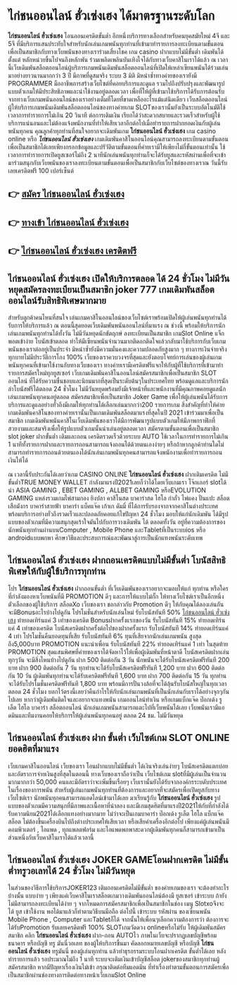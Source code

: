 # ไก่ชนออนไลน์ ฮั่วเซ่งเฮง  ได้มาตรฐานระดับโลก

**ไก่ชนออนไลน์ ฮั่วเซ่งเฮง** โอนถอนเครดิตขั้นต่ำ  อีกหนึ่งบริการทางเลือกสำหรับคนยุคสมัยใหม่ 4จี และ 5จี ที่มีบริการแสนประทับใจสำหรับนักเล่นเกมพนันทุกท่านที่เข้ามาทำรายการลงทะเบียนตามขั้นตอนเพื่อเป็นสมาชิกกับทางเว็บพนันของทางเราร่วมเสี่ยงโชค เกม casino  ฝากแบบไม่มีขั้นต่ำ เดิมพันได้ตั้งแต่ หลักหน่วยขึ้นไปจนถึงหลักพัน ร่วมเพลิดเพลินบันเทิงใจได้กับทางเว็บคาสิโนเราได้แล้ว ณ เวลานี้เว็บเดิมพันสล็อตออนไลน์ผู้บริการเกมพนันเดิมพันสล็อตออนไลน์ที่เปิดให้เหล่าเซียนพนันได้ร่วมเล่นมาอย่างยาวนานมากกว่า 3 ปี มีภาพที่ดูสมจริง ระบบ 3 มิติ
มิหนำซ้ำทางค่ายของเรายังมี  PROGRAMMER มืออาชีพการสร้างเว็บไซต์ที่คอยบริการและดูแล  รวมไปถึงปรับปรุงและพัฒนารูปแบบตัวเกมให้มีประสิทธิภาพและน่าใช้งานอยู่ตลอดเวลา เพื่อที่ให้ผู้ที่เข้ามาใช้บริการได้รับการต้อนรับจากทางเว็บเกมพนันออนไลน์ของเราอย่างเต็มที่โดยที่ขาดเหลืออะไรแม้แต่นิดเดียว เว็บสล็อตออนไลน์ผู้ให้บริการเกมพนันเดิมพันสล็อตออนไลน์ของทางค่ายเกม  SLOTของเรานั้นยังเป็นระบบอัตโนมัติใช้เวลาการทำรายการไม่เกิน 20 วินาที ต่อการเติมเงิน เรียกได้ว่าสะดวกสบายและรวดเร็วสำหรับผู้ใช้บริการแน่นอนและไม่ต้องแจ้งพนักงานที่ทำให้เสียเวลาอีกต่อไปเมื่อทำรายการฝากยอดเงินกับผู้เล่นพนันทุกคน
คุณลูกค้าทุกท่านที่สนใจอยากจะเดิมพันเกม **ไก่ชนออนไลน์ ฮั่วเซ่งเฮง** เกม casino online หรือ ***ไก่ชนออนไลน์ ฮั่วเซ่งเฮง*** เกมเดิมพันคาสิโนออนไลน์คุณสามารถลงทะเบียนตามขั้นตอนเพื่อเป็นสมาชิกได้เลยเพียงกรอกข้อมูลและปรัวัติตามขั้นตอนที่ค่ายเรามีให้เพียงไม่กี่ขั้นตอนเท่านั้น ใช้เวลาการทำรายการเปิดยูสเซอร์ไม่ถึง 2 นาทีนักเล่นพนันทุกท่านก็จะได้รับยูสและรหัสผ่านเพื่อที่จะเข้ามาร่วมสนุกกับเว็บพนันของเราลงทะเบียนตามขั้นตอนเพื่อเป็นสมาชิกกับเว็บไซต์ของทางเราณ วันนี้รับเลยเครดิตฟรี 100 เปอร์เซ็นต์

## 👉 [สมัคร ไก่ชนออนไลน์ ฮั่วเซ่งเฮง](https://archa888.com/)
## 👉 [ทางเข้า ไก่ชนออนไลน์ ฮั่วเซ่งเฮง](https://archa888.com/)
## 👉 [ไก่ชนออนไลน์ ฮั่วเซ่งเฮง เครดิตฟรี](https://archa888.com/)

## ไก่ชนออนไลน์ ฮั่วเซ่งเฮง เปิดให้บริการตลอด ได้ 24 ชั่วโมง ไม่มีวันหยุดสมัครลงทะเบียนเป็นสมาชิก joker 777 เกมเดิมพันสล็อตออนไลน์รับสิทธิพิเศษมากมาย

สำหรับลูกค้าคนไหนที่สนใจ เล่นเกมคาสิโนออนไลน์ของเว็บไซต์เราพร้อมเปิดให้ผู้เล่นพนันทุกท่านได้รับการให้บริการแล้ว ณ ตอนนี้สุดยอดเว็บเดิมพันพนันออนไลน์ที่มาแรง ณ ช่วงนี้ พร้อมให้บริการนักเล่นเกมพนันทุกท่านได้ทั้งวัน ไม่มีวันหยุดนักขัตฤกษ์ ลงทะเบียนเป็นสมาชิก เกมSlot Online แจ็กพอตเข้าง่าย โบนัสเข้าตลอด ทำให้มีเซียนพนันจำนวนมากติดอกติดใจแล้วกลับมาใช้บริการกับเว็บเกมพนันของเราต่ออยู่เป็นประจำ มิหนำซ้ำยังมีความมั่นคงและความปลอดภัยสูงมาก ๆ ทางการเงินจ่ายจริงทุกบาทไม่มีประวัติการโกง 100% เว็บของเราควบวงจรที่สุดและยังตอบโจทย์การเล่นของผู้เล่นเกมพนันทุกคนที่เข้ามาใช้งานกับทางเว็บของเรา
ทางค่ายเรามีเครดิตฟรีแจกให้กับผู้ที่ใช้บริการที่เข้ามาทำรายการสมัครใหม่ทุกยูสเซอร์ เว็บเกมเดิมพันคาสิโนออนไลน์สมัครสมาชิกเพื่อเป็นสมาชิก SLOT ออนไลน์ ที่ได้รับความชื่นชอบและนิยมมากที่สุดเป็นระดับต้นๆในประเทศไทย พร้อมดูแลและบริการนักล่าโบนัสฟรีได้ตลอด 24 ชั่วโมง ไม่มีวันหยุดพร้อมยังมีเจ้าหน้าที่และพนักงานที่มีคุณภาพคอยดูแลนักเล่นเกมพนันทุกคนอยู่ตลอด สมัครสมาชิกเพื่อเป็นสมาชิก Joker Game เพื่อให้ผู้เล่นพนันได้รับการบริการและดูแลอย่างทั่วถึงมีเกมให้ทุกท่านได้เลือกเล่นมากกว่า200 รายการเกม
สิ่งสำคัญที่ทำให้ค่ายเกมเดิมพันคาสิโนของทางค่ายเรานั้นเป็นเกมเดิมพันสล็อตมาแรงที่สุดในปี 2021 เข้าร่วมมาเพื่อเป็นสมาชิก  เกมเดิมพันพนันคาสิโนเว็บเดิมพันของเราได้มีการพัฒนารูปแบบตัวเกมให้มีภาพกราฟิกที่สวยงามและสมจริงเพื่อให้รูปแบบตัวเกมนั้นน่าเล่นอยู่ตลอดเวลา สมัครตามขั้นตอนเพื่อเป็นสมาชิก slot joker ฝากขั้นต่ำ เติมและถอน เครดิตรวดเร็วด้วยระบบ AUTO ใช้เวลาในการทำรายการไม่เกิน 1 นาทีทั้งรายการฝากและรายการถอนสามารถแจ้งถอนได้ด้วยตนเองง่ายๆ หรือถ้าหากลูกค้าท่านใดไม่สามารถทำรายการถอนด้วยตนเองได้นักเล่นเกมพนันทุกคนสามารถแจ้งพนักงานเพื่อทำรายการถอนเงินให้ได้

ณ เวลานี้รับประกันได้เลยว่าเกม CASINO ONLINE **ไก่ชนออนไลน์ ฮั่วเซ่งเฮง** ฝากเติมเครดิต ไม่มีขั้นต่ำTRUE MONEY WALLET กำลังมาแรงปี2021เลยก็ว่าได้โดยเว็บเกมเรา โจ๊กเกอร์ slotได้นำ  ASIA GAMING , EBET GAMING , ALLBET GAMING หรือEVOLUTION GAMING แหล่งรวมเกมไพ่สามกอง  ยิงปลา คาสิโนสด บาคาร่าสด ไฮโล กำถั่ว ไพ่แคง ปั่นแปะ สล็อต เสือมังกร บาคาร่าสายฟ้า บาคาร่า แบ็คแจ๊ค เก้าเก ดัมมี่ ที่ได้การรับรองจากจากคาสิโนต่างประเทศ พร้อมบริการอย่างทั่วถึงรวดเร็วและปลอดภัยคอยแก้ไขปัญหา 24 ชั่วโมง มอบให้แก่นักเดิมพัน ได้มีรูปแบบของตัวเกมที่มีความสนุกสุดเร้าใจมันไปกับการวางเดิมพัน ได้ ตลอดทั้งวัน อยู่ที่ความต้องการของนักพนันทุกท่านผ่านบนComputer , Mobile Phone และTabletที่เป็นระบบios หรือ androidแบบพกพา ศึกษาวิธีและประสบการณ์และพัฒนาสู่การเป็นนักแทงพนันระดับเทพ

## ไก่ชนออนไลน์ ฮั่วเซ่งเฮง ฝากถอนเครดิตแบบไม่มีขั้นต่ำ โบนัสสิทธิพิเศษให้กับผู้ใช้บริการทุกท่าน

โปร **ไก่ชนออนไลน์ ฮั่วเซ่งเฮง** ฝากถอนขั้นต่ำ ที่เว็บเดิมพันของเราอยากจะมอบให้แก่  ทุกท่าน หรือใครที่กำลังมองหาเว็บพนันที่มี  PROMOTION ดีๆ และการให้แบบไม่กั๊ก ให้ทางเว็บไซต์เราเป็นอีกหนึ่งตัวเลือกของผู้ใช้บริการ สล็อตXo เว็บของเรา ขอกล่าวกับ Promotion ดีๆ ให้กับคุณได้ลองเล่นกัน จะมีBonusอะไรบ้างไปดูกัน
โปรโมชั่นสำหรับนักเล่นใหม่ รับโบนัสทันที 50% [ไก่ชนออนไลน์ ฮั่วเซ่งเฮง](https://archa888.com/) ทำยอดเทิร์นแค่ 3 เท่าของเครดิต
Bonusฝากครั้งแรกของวัน รับโบนัสทันที 15% ทำยอดเทิร์นแค่ 4 เท่าของเครดิต
โบนัสเครดิตฝากครั้งต่อไปของฝากครั้งแรก รับโบนัสทันที 14% ทำยอดเทิร์นแค่ 4 เท่า
โปรโมชั่นคืนยอดทุนที่เสีย รับโบนัสทันที 6% ทุนที่เสียจากนักเล่นเกมพนัน สูงสุดถึง5,000บาท
 PROMOTION แนะนำเพื่อน รับโบนัสทันที 22% ทำยอดเทิร์นแค่ 1 เท่า
ในสุดท้าย PROMOTION สุดแสนพิศษที่ค่ายของเราได้จัดหาไว้ให้เพื่อผู้เดิมพันที่หน้าตาดี โบนัสเครดิตฝากเล่นทุกๆวัน จะมีสิ่งไหนบ้างไปดูกัน
ฝาก 500 ติดต่อกัน 3 วัน นักพนันจะได้รับโบนัสเครดิตฟรีทันที 200 บาท
ฝาก 900 ติดต่อกัน 7 วัน ทุกท่านจะได้รับโบนัสเครดิตฟรีทันที 1,200 บาท
ฝาก 600 ติดต่อกัน 10 วัน ผู้เดิมพันทุกท่านจะได้รับเครดิตฟรีทันที 1,600 บาท
ฝาก 700 ติดต่อกัน 15 วัน ทุกท่านจะได้รับโปรโมชั่นเครดิตฟรีทันที 1,800 บาท
พร้อมมีการปั่นวงล้อที่จะได้ลุ้นรับโบนัสใหญ่ในทุกเวลา ตลอด 24 ชั่วโมง บอกไว้ตรงนี้เลยว่าคืนกำไรให้กับนักเล่นเกมพนันที่เป็นนักเล่นกับเราได้อย่างจุกๆกันไปเลย หากว่าผู้เดิมพันติดใจและอยากจะแทงพนัน เกมออนไลน์ทำเงิน หรือเกมแบ็กแจ๊ค ป๊อกเด้ง รูเล็ต ไฮโล บาคาร่า สล็อตออนไลน์ นักเล่นเกมพนันสามารถแตะไปที่เว็บพนันได้เลย เว็บพนันเรามีแอดมินและทีมงานคอยให้บริการให้ผู้เล่นพนันทุกคนอยู่ ตลอด 24 ชม. ไม่มีวันหยุด

## ไก่ชนออนไลน์ ฮั่วเซ่งเฮง ฝาก ขั้นต่ำ  เว็บไซต์เกม SLOT ONLINE ยอดฮิตที่มาแรง

เว็บเกมคาสิโนออนไลน์ เว็บของเรา โอนฝากแบบไม่มีขั้นต่ำ ได้เงินจริงเล่นง่ายๆ โบนัสเครดิตแตกบ่อยและอัตราการจ่ายเงินสูงที่สุดในตอนนี้ ทางเว็บของเราถือว่าเป็น เว็บไซต์เกม slotที่มีผู้เล่นเป็นจำนวนมากมากกว่า 50,000 คนและมีอัตราว่าจะเพิ่มขึ้นเรื่อยๆ เว็บเรานั้นยังได้รับจากองค์กรระบดับประเทศในเรื่องของการพนัน สำหรับผู้เล่นเกมพนันทุกท่านที่ต้องการและอยากที่จะสมัครเพื่อเปิดยูสกับทางเว็บไซต์เรา นักพนันทุกคนสามารถแอดไลน์เข้ามาได้เลย
	มาเรียนรู้กับ **ไก่ชนออนไลน์ ฮั่วเซ่งเฮง** รูปแบบของตัวเกมมีความสนุกที่มีภาพและเนื้อหาที่น่าลอง และมีเกมสุดฮิตที่มาแรงปี2021ให้กับที่กำลังได้รับความนิยม2021ได้เลือกแทงอย่างมากมาย  ไม่ว่าจะเป็นเกมบาคาร่า ป๊อกเด้ง รูเล็ต ไฮโล แบ็กแจ๊ค สล็อต ไม่ต้องขึ้นเครื่องบินไปถึงต่างประเทศให้เสียเวลา หรือเสียค่าเครื่องอีกต่อไป เพียงแค่ผู้เล่นพนันมีคอมพิวเตอร์ , ไอแพด , ทุกแพลตฟอร์ม และไอแพดพกพาสะดวกผู้เดิมพันทุกคนก็สามารถเข้ามาเป็นส่วนหนึ่งกับเว็บคาสิโนเราได้แล้วเวลานี้

## ไก่ชนออนไลน์ ฮั่วเซ่งเฮง JOKER GAMEโอนฝากเครดิต ไม่มีขั้นต่ำทรูวอเลทได้ 24 ชั่วโมง ไม่มีวันหยุด

ในส่วนของวิธีการใช้บริการJOKER123 เติมถอนเครดิตไม่มีขั้นต่ำ ของค่ายเกมของเรา จะต้องทำอะไรบ้างนั้น แบบง่าย ๆ เพียงแค่เว็บคาสิโนเราสล็อตเกมวางเดิมพันออนไลน์ต้องมี ยูสเซอร์ เข้าระบบ ถ้ายังไม่มีสามารถลงทะเบียนได้ง่าย ๆ จากโหมดการสมัครสมาชิกเพื่อเป็นสมาชิกในช่อง เมนู Slotxoจึงจะได้ ยูส เข้าใช้งาน พอได้มาแล้วก็ทำตามวิธีบนมือถือ ต่อไปนี้
เข้าระบบ รหัสผ่าน  ของเซียนพนัน Mobile Phone , Computer และTabletก็ได้
จากนั้นให้เพื่อนๆเลือกความต้องการว่า ต้องการจะได้รับPromotion รับเลยเครดิตฟรี 100% SLOTเกมวัดดวง onlineหรือไม่รับ
ให้ผู้เดิมพันสมัครสมาชิก คลิก **ไก่ชนออนไลน์ ฮั่วเซ่งเฮง** ฝาก-ถอน AUTOไว ภาพในเว็บจะปรากฏเลขบัญชีพร้อมธนาคาร หรือบัญชี ทรู มันนี่วอเลท ของผู้ให้บริการขึ้นมา
คัดลอกหมายเลขบัญชี หรือบัญชี **ไก่ชนออนไลน์ ฮั่วเซ่งเฮง** ทรูมันนี่ ของผู้เล่นทุกท่าน แล้วทำธุรกรรมระบบโอนฝากเครดิต ขั้นต่ำได้เลย
หลังทำรายการแล้ว รอประมาณไม่ถึง 1 นาที ระบบจะเติมเงินเข้าบัญชีสล็อต jokerของสมาชิกทุกท่านผู้สมัครสมาชิก
หากมีปัญหาเรื่องเงินไม่เข้า กรุณาติดต่อทีมแอดมิน ที่ทำเรื่องทำตามขั้นตอนการสมัครเพื่อเป็นสมาชิกผ่านช่องทางการติดต่อทางหน้าเว็บเกมSlot Online


